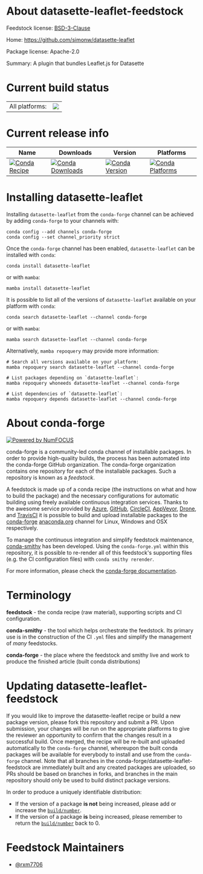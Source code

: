 About datasette-leaflet-feedstock
=================================

Feedstock license: [BSD-3-Clause](https://github.com/conda-forge/datasette-leaflet-feedstock/blob/main/LICENSE.txt)

Home: https://github.com/simonw/datasette-leaflet

Package license: Apache-2.0

Summary: A plugin that bundles Leaflet.js for Datasette

Current build status
====================


<table><tr><td>All platforms:</td>
    <td>
      <a href="https://dev.azure.com/conda-forge/feedstock-builds/_build/latest?definitionId=21609&branchName=main">
        <img src="https://dev.azure.com/conda-forge/feedstock-builds/_apis/build/status/datasette-leaflet-feedstock?branchName=main">
      </a>
    </td>
  </tr>
</table>

Current release info
====================

| Name | Downloads | Version | Platforms |
| --- | --- | --- | --- |
| [![Conda Recipe](https://img.shields.io/badge/recipe-datasette--leaflet-green.svg)](https://anaconda.org/conda-forge/datasette-leaflet) | [![Conda Downloads](https://img.shields.io/conda/dn/conda-forge/datasette-leaflet.svg)](https://anaconda.org/conda-forge/datasette-leaflet) | [![Conda Version](https://img.shields.io/conda/vn/conda-forge/datasette-leaflet.svg)](https://anaconda.org/conda-forge/datasette-leaflet) | [![Conda Platforms](https://img.shields.io/conda/pn/conda-forge/datasette-leaflet.svg)](https://anaconda.org/conda-forge/datasette-leaflet) |

Installing datasette-leaflet
============================

Installing `datasette-leaflet` from the `conda-forge` channel can be achieved by adding `conda-forge` to your channels with:

```
conda config --add channels conda-forge
conda config --set channel_priority strict
```

Once the `conda-forge` channel has been enabled, `datasette-leaflet` can be installed with `conda`:

```
conda install datasette-leaflet
```

or with `mamba`:

```
mamba install datasette-leaflet
```

It is possible to list all of the versions of `datasette-leaflet` available on your platform with `conda`:

```
conda search datasette-leaflet --channel conda-forge
```

or with `mamba`:

```
mamba search datasette-leaflet --channel conda-forge
```

Alternatively, `mamba repoquery` may provide more information:

```
# Search all versions available on your platform:
mamba repoquery search datasette-leaflet --channel conda-forge

# List packages depending on `datasette-leaflet`:
mamba repoquery whoneeds datasette-leaflet --channel conda-forge

# List dependencies of `datasette-leaflet`:
mamba repoquery depends datasette-leaflet --channel conda-forge
```


About conda-forge
=================

[![Powered by
NumFOCUS](https://img.shields.io/badge/powered%20by-NumFOCUS-orange.svg?style=flat&colorA=E1523D&colorB=007D8A)](https://numfocus.org)

conda-forge is a community-led conda channel of installable packages.
In order to provide high-quality builds, the process has been automated into the
conda-forge GitHub organization. The conda-forge organization contains one repository
for each of the installable packages. Such a repository is known as a *feedstock*.

A feedstock is made up of a conda recipe (the instructions on what and how to build
the package) and the necessary configurations for automatic building using freely
available continuous integration services. Thanks to the awesome service provided by
[Azure](https://azure.microsoft.com/en-us/services/devops/), [GitHub](https://github.com/),
[CircleCI](https://circleci.com/), [AppVeyor](https://www.appveyor.com/),
[Drone](https://cloud.drone.io/welcome), and [TravisCI](https://travis-ci.com/)
it is possible to build and upload installable packages to the
[conda-forge](https://anaconda.org/conda-forge) [anaconda.org](https://anaconda.org/)
channel for Linux, Windows and OSX respectively.

To manage the continuous integration and simplify feedstock maintenance,
[conda-smithy](https://github.com/conda-forge/conda-smithy) has been developed.
Using the ``conda-forge.yml`` within this repository, it is possible to re-render all of
this feedstock's supporting files (e.g. the CI configuration files) with ``conda smithy rerender``.

For more information, please check the [conda-forge documentation](https://conda-forge.org/docs/).

Terminology
===========

**feedstock** - the conda recipe (raw material), supporting scripts and CI configuration.

**conda-smithy** - the tool which helps orchestrate the feedstock.
                   Its primary use is in the construction of the CI ``.yml`` files
                   and simplify the management of *many* feedstocks.

**conda-forge** - the place where the feedstock and smithy live and work to
                  produce the finished article (built conda distributions)


Updating datasette-leaflet-feedstock
====================================

If you would like to improve the datasette-leaflet recipe or build a new
package version, please fork this repository and submit a PR. Upon submission,
your changes will be run on the appropriate platforms to give the reviewer an
opportunity to confirm that the changes result in a successful build. Once
merged, the recipe will be re-built and uploaded automatically to the
`conda-forge` channel, whereupon the built conda packages will be available for
everybody to install and use from the `conda-forge` channel.
Note that all branches in the conda-forge/datasette-leaflet-feedstock are
immediately built and any created packages are uploaded, so PRs should be based
on branches in forks, and branches in the main repository should only be used to
build distinct package versions.

In order to produce a uniquely identifiable distribution:
 * If the version of a package **is not** being increased, please add or increase
   the [``build/number``](https://docs.conda.io/projects/conda-build/en/latest/resources/define-metadata.html#build-number-and-string).
 * If the version of a package **is** being increased, please remember to return
   the [``build/number``](https://docs.conda.io/projects/conda-build/en/latest/resources/define-metadata.html#build-number-and-string)
   back to 0.

Feedstock Maintainers
=====================

* [@rxm7706](https://github.com/rxm7706/)

